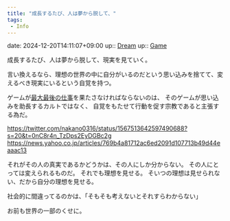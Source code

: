```yaml
---
title: "成長するたび、人は夢から脱して、"
tags:
 - Info
---
```


date: 2024-12-20T14:11:07+09:00
up:: [Dream](Bar/Novel/Topics/Dream.md)
up:: [Game](Bar/Novel/Topics/Game.md)

成長するたび、人は夢から脱して、現実を見ていく。

言い換えるなら、理想の世界の中に自分がいるのだという思い込みを捨てて、変えるべき現実にいるという自覚を持つ。

ゲームが[最大最後の仕事](ゲームの最大最後の仕事は、.md)を果たさなければならないのは、
そのゲームが思い込みを助長するカルトではなく、
自覚をもたせて行動を促す宗教であると主張する為だ。

https://twitter.com/nakano0316/status/1567513642597490688?s=20&t=0nC8r4n_TzDps2EyDGBc2g
https://news.yahoo.co.jp/articles/769b4a81712ac6ed2091d107713b49d44eaaac13

それがその人の真実であるかどうかは、その人にしか分からない。
その人にとっては変えられるものだ。
それでも理想を見せる。
そいつの理想は見せられない、だから自分の理想を見せる。

社会的に間違ってるのかは、「そもそも考えないとそれすらわからない」


お前も世界の一部のくせに。